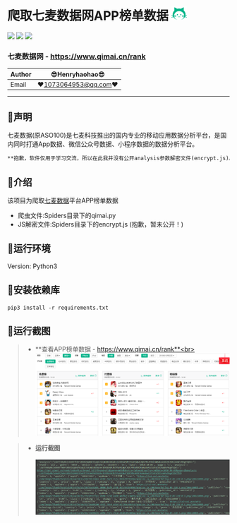 爬取七麦数据网APP榜单数据 ![enter image description here](Pic/logo.png)
===========================
![](https://img.shields.io/badge/Python-3.6.3-green.svg) ![](https://img.shields.io/badge/requests-2.18.4-green.svg) ![](https://img.shields.io/badge/PyExecJS-1.5.1-green.svg) 
### 七麦数据网 - https://www.qimai.cn/rank 
|Author|:sunglasses:Henryhaohao:sunglasses:|
|---|---
|Email|:hearts:1073064953@qq.com:hearts:

      
****
## :dolphin:声明
七麦数据(原ASO100)是七麦科技推出的国内专业的移动应用数据分析平台，是国内同时打通App数据、微信公众号数据、小程序数据的数据分析平台。<br>
```diff
**抱歉，软件仅用于学习交流，所以在此我并没有公开analysis参数解密文件(encrypt.js)。感谢大家！**
```
## :dolphin:介绍
该项目为爬取[七麦数据](https://www.qimai.cn/rank)平台APP榜单数据
- 爬虫文件:Spiders目录下的qimai.py
- JS解密文件:Spiders目录下的encrypt.js (抱歉，暂未公开！)
## :dolphin:运行环境
Version: Python3
## :dolphin:安装依赖库
```
pip3 install -r requirements.txt
```
## :dolphin:**运行截图**
> - **查看APP榜单数据 - https://www.qimai.cn/rank**<br><br>
![enter image description here](Pic/data.png)

> - **运行截图**<br><br>
![enter image description here](Pic/run.png)



